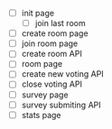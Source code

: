 - [ ] init page
  - [ ] join last room
- [ ] create room page
- [ ] join room page
- [ ] create room API
- [ ] room page
- [ ] create new voting API
- [ ] close voting API
- [ ] survey page
- [ ] survey submiting API
- [ ] stats page